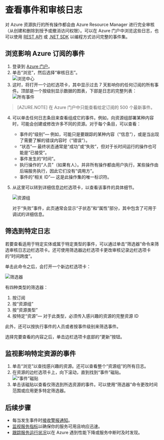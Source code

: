<properties 
	pageTitle="查看事件和审核日志" 
	description="了解如何查看在你的 Azure 订阅中发生的所有事件。" 
	authors="HaniKN-MSFT" 
	manager="kamrani" 
	editor="" 
	services="azure-portal" 
	documentationCenter="na"/>

<tags 
	ms.service="azure-portal" 
	ms.date="04/28/2015" 
	wacn.date=""/>

# 查看事件和审核日志

对 Azure 资源执行的所有操作都会由 Azure Resource Manager 进行完全审核（从创建和删除到授予或撤消访问权限）。可以在 Azure 门户中浏览这些日志，也可以使用 [REST API](https://msdn.microsoft.com/zh-cn/library/azure/dn931927.aspx) 或 [.NET SDK](https://www.nuget.org/packages/Microsoft.Azure.Insights/) 以编程方式访问完整的事件集。

## 浏览影响 Azure 订阅的事件

1. 登录到 [Azure 门户](https://manage.windowsazure.cn/)。
2. 单击“浏览”，然后选择“审核日志”。  
    ![浏览中心](./media/insights-debugging-with-events/Insights_Browse.png)
3. 这时，将打开一个边栏选项卡，其中显示过去 7 天影响你的任何订阅的所有事件。顶部是一个按级别显示数据的图表，下部是日志的完整列表：
    ![所有事件](./media/insights-debugging-with-events/Insights_AllEvents.png)

>[AZURE.NOTE] 在 Azure 门户中只能查看给定订阅的 500 个最新事件。

4. 可以单击任何日志条目来查看组成它的事件。例如，向资源组部署某种内容时，可能会创建或修改许多不同的资源。对于每个条目，可以查看：
    * 事件的“级别”— 例如，可能只是要跟踪的某种内容（“信息”），或是当出现了需要了解的错误内容时（“错误”）。 
    * “状态”— 最终状态通常是“成功”或“失败”，但对于长时间运行的操作也可能是“已接受”。
    * 事件发生的“时间”。
    * 执行操作的“人员”（如果有人）。并非所有操作都由用户执行，某些操作由后端服务执行，因此它们没有“调用方”。
    * 事件的“相关 ID”— 这是此操作集的唯一标识符。

5. 从这里可以转到详细信息边栏选项卡，以查看该事件的具体细节。
   
    ![资源组](./media/insights-debugging-with-events/Insights_EventDetails.png)

    对于“失败”事件，此页通常会显示“子状态”和“属性”部分，其中包含了可用于调试的详细信息。

## 筛选到特定日志

若要查看适用于特定实体或属于特定类型的事件，可以通过单击“筛选器”命令来筛选审核日志边栏选项卡。还可使用筛选器边栏选项卡更改审核记录边栏选项卡的“时间跨度”。

单击此命令之后，会打开一个新边栏选项卡：

![筛选器](./media/insights-debugging-with-events/Insights_EventFilter.png)

有四种类型的筛选器：

1. 按订阅
2. 按“资源组”
3. 按“资源类型”
4. 按特定“资源”— 对于此类型，必须传入感兴趣的资源的完整资源 ID

此外，还可以按执行事件的人员或者按事件级别来筛选事件。

选择完要查看的内容之后，单击边栏选项卡底部的“更新”按钮。

## 监视影响特定资源的事件

1. 单击“浏览”以查找感兴趣的资源。还可以查看整个“资源组”的所有日志。
2. 在资源的边栏选项卡上，向下滚动，直到找到“事件”磁贴。  
    ![“事件”磁贴](./media/insights-debugging-with-events/Insights_EventsTile.png)
3. 单击该磁贴以查看仅筛选到所选资源的事件。可以使用“筛选器”命令更改时间范围或应用更多特定筛选器。

## 后续步骤

* 每当发生事件时[接收警报通知](/documentation/articles/insights-receive-alert-notifications)。
* [监视服务指标](/documentation/articles/insights-how-to-customize-monitoring)以确保你的服务可用且响应迅速。
* [跟踪服务运行状况](/documentation/articles/insights-service-health)以在 Azure 遇到性能下降或服务中断时及时发现。  


<!---HONumber=Mooncake_0503_2016-->